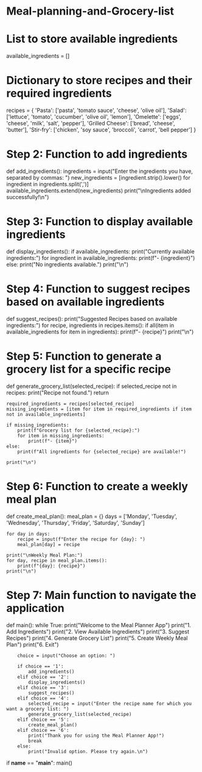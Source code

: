 # Meal-planning-and-Grocery-list
# List to store available ingredients
available_ingredients = []
# Dictionary to store recipes and their required ingredients
recipes = {
    'Pasta': ['pasta', 'tomato sauce', 'cheese', 'olive oil'],
    'Salad': ['lettuce', 'tomato', 'cucumber', 'olive oil', 'lemon'],
    'Omelette': ['eggs', 'cheese', 'milk', 'salt', 'pepper'],
    'Grilled Cheese': ['bread', 'cheese', 'butter'],
    'Stir-fry': ['chicken', 'soy sauce', 'broccoli', 'carrot', 'bell pepper']
}
# Step 2: Function to add ingredients
def add_ingredients():
    ingredients = input("Enter the ingredients you have, separated by commas: ")
    new_ingredients = [ingredient.strip().lower() for ingredient in ingredients.split(',')]
    available_ingredients.extend(new_ingredients)
    print("\nIngredients added successfully!\n")
# Step 3: Function to display available ingredients
def display_ingredients():
    if available_ingredients:
        print("Currently available ingredients:")
        for ingredient in available_ingredients:
            print(f"- {ingredient}")
    else:
        print("No ingredients available.")
    print("\n")
# Step 4: Function to suggest recipes based on available ingredients
def suggest_recipes():
    print("Suggested Recipes based on available ingredients:")
    for recipe, ingredients in recipes.items():
        if all(item in available_ingredients for item in ingredients):
            print(f"- {recipe}")
    print("\n")
# Step 5: Function to generate a grocery list for a specific recipe
def generate_grocery_list(selected_recipe):
    if selected_recipe not in recipes:
        print("Recipe not found.")
        return
    
    required_ingredients = recipes[selected_recipe]
    missing_ingredients = [item for item in required_ingredients if item not in available_ingredients]

    if missing_ingredients:
        print(f"Grocery list for {selected_recipe}:")
        for item in missing_ingredients:
            print(f"- {item}")
    else:
        print(f"All ingredients for {selected_recipe} are available!")

    print("\n")
# Step 6: Function to create a weekly meal plan
def create_meal_plan():
    meal_plan = {}
    days = ['Monday', 'Tuesday', 'Wednesday', 'Thursday', 'Friday', 'Saturday', 'Sunday']
    
    for day in days:
        recipe = input(f"Enter the recipe for {day}: ")
        meal_plan[day] = recipe
    
    print("\nWeekly Meal Plan:")
    for day, recipe in meal_plan.items():
        print(f"{day}: {recipe}")
    print("\n")
# Step 7: Main function to navigate the application
def main():
    while True:
        print("Welcome to the Meal Planner App")
        print("1. Add Ingredients")
        print("2. View Available Ingredients")
        print("3. Suggest Recipes")
        print("4. Generate Grocery List")
        print("5. Create Weekly Meal Plan")
        print("6. Exit")
        
        choice = input("Choose an option: ")
        
        if choice == '1':
            add_ingredients()
        elif choice == '2':
            display_ingredients()
        elif choice == '3':
            suggest_recipes()
        elif choice == '4':
            selected_recipe = input("Enter the recipe name for which you want a grocery list: ")
            generate_grocery_list(selected_recipe)
        elif choice == '5':
            create_meal_plan()
        elif choice == '6':
            print("Thank you for using the Meal Planner App!")
            break
        else:
            print("Invalid option. Please try again.\n")

if __name__ == "__main__":
    main()

